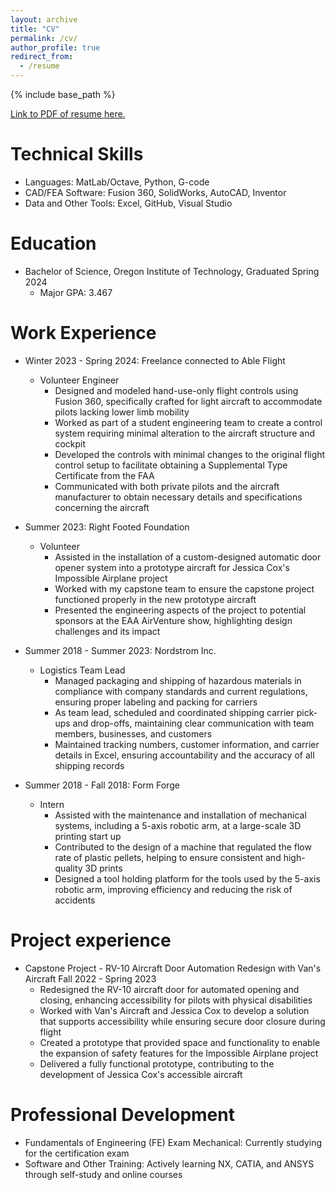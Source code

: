 ```yaml
---
layout: archive
title: "CV"
permalink: /cv/
author_profile: true
redirect_from:
  - /resume
---
```


{% include base_path %}

[Link to PDF of resume here.](https://raceross.github.io/files/resume.pdf)

Technical Skills
======
* Languages: MatLab/Octave, Python, G-code
* CAD/FEA Software: Fusion 360, SolidWorks, AutoCAD, Inventor
* Data and Other Tools: Excel, GitHub, Visual Studio

Education
======
* Bachelor of Science, Oregon Institute of Technology, Graduated Spring 2024
  * Major GPA: 3.467

Work Experience
======
* Winter 2023 - Spring 2024: Freelance connected to Able Flight
  * Volunteer Engineer
    * Designed and modeled hand-use-only flight controls using Fusion 360, specifically crafted for light aircraft to accommodate pilots lacking lower limb mobility
    * Worked as part of a student engineering team to create a control system requiring minimal alteration to the aircraft structure and cockpit
    * Developed the controls with minimal changes to the original flight control setup to facilitate obtaining a Supplemental Type Certificate from the FAA
    * Communicated with both private pilots and the aircraft manufacturer to obtain necessary details and specifications concerning the aircraft

* Summer 2023: Right Footed Foundation
  * Volunteer
    * Assisted in the installation of a custom-designed automatic door opener system into a prototype aircraft for Jessica Cox's Impossible Airplane project
    * Worked with my capstone team to ensure the capstone project functioned properly in the new prototype aircraft
    * Presented the engineering aspects of the project to potential sponsors at the EAA AirVenture show, highlighting design challenges and its impact

* Summer 2018 - Summer 2023: Nordstrom Inc.
  * Logistics Team Lead
    * Managed packaging and shipping of hazardous materials in compliance with company standards and current regulations, ensuring proper labeling and packing for carriers
    * As team lead, scheduled and coordinated shipping carrier pick-ups and drop-offs, maintaining clear communication with team members, businesses, and customers
    * Maintained tracking numbers, customer information, and carrier details in Excel, ensuring accountability and the accuracy of all shipping records

* Summer 2018 - Fall 2018: Form Forge
  * Intern
    * Assisted with the maintenance and installation of mechanical systems, including a 5-axis robotic arm, at a large-scale 3D printing start up
    * Contributed to the design of a machine that regulated the flow rate of plastic pellets, helping to ensure consistent and high-quality 3D prints
    * Designed a tool holding platform for the tools used by the 5-axis robotic arm, improving efficiency and reducing the risk of accidents

Project experience
======
* Capstone Project - RV-10 Aircraft Door Automation Redesign with Van's Aircraft Fall 2022 - Spring 2023
  * Redesigned the RV-10 aircraft door for automated opening and closing, enhancing accessibility for pilots with physical disabilities
  * Worked with Van's Aircraft and Jessica Cox to develop a solution that supports accessibility while ensuring secure door closure during flight
  * Created a prototype that provided space and functionality to enable the expansion of safety features for the Impossible Airplane project
  * Delivered a fully functional prototype, contributing to the development of Jessica Cox's accessible aircraft

Professional Development
======
* Fundamentals of Engineering (FE) Exam Mechanical: Currently studying for the certification exam
* Software and Other Training: Actively learning NX, CATIA, and ANSYS through self-study and online courses